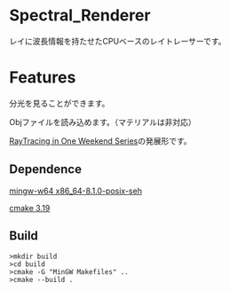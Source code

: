 # Spectral_Renderer
レイに波長情報を持たせたCPUベースのレイトレーサーです。

# Features
分光を見ることができます。

Objファイルを読み込めます。（マテリアルは非対応）

[RayTracing in One Weekend Series](https://raytracing.github.io/books/RayTracingInOneWeekend.html)の発展形です。

## Dependence
  [mingw-w64 x86_64-8.1.0-posix-seh](https://www.mingw-w64.org)
  
  [cmake 3.19](https://cmake.org/download/)
  
## Build

``` terminal
>mkdir build
>cd build
>cmake -G "MinGW Makefiles" ..
>cmake --build .
```
